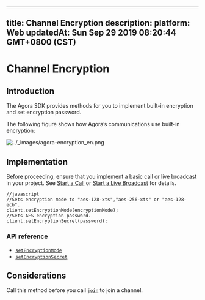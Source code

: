 
---
title: Channel Encryption
description: 
platform: Web
updatedAt: Sun Sep 29 2019 08:20:44 GMT+0800 (CST)
---
# Channel Encryption
## Introduction
The Agora SDK provides methods for you to implement built-in encryption and set encryption password.

The following figure shows how Agora’s communications use built-in encryption:

<img alt="../_images/agora-encryption_en.png" src="https://web-cdn.agora.io/docs-files/en/agora-encryption_en.png" />

## Implementation

Before proceeding, ensure that you implement a basic call or live broadcast in your project. See [Start a Call](../../en/Voice/start_call_web.md) or [Start a Live Broadcast](../../en/Voice/start_live_web.md) for details.

```
//javascript
//Sets encryption mode to "aes-128-xts","aes-256-xts" or "aes-128-ecb".
client.setEncryptionMode(encryptionMode);
//Sets AES encryption password.
client.setEncryptionSecret(password);
```

### API reference

- [`setEncryptionMode`](https://docs.agora.io/en/Voice/API%20Reference/web/interfaces/agorartc.client.html#setencryptionmode)
- [`setEncryptionSecret`](https://docs.agora.io/en/Voice/API%20Reference/web/interfaces/agorartc.client.html#setencryptionsecret)


## Considerations

Call this method before you call [`join`](https://docs.agora.io/en/Voice/API%20Reference/web/interfaces/agorartc.client.html#join) to join a channel.
